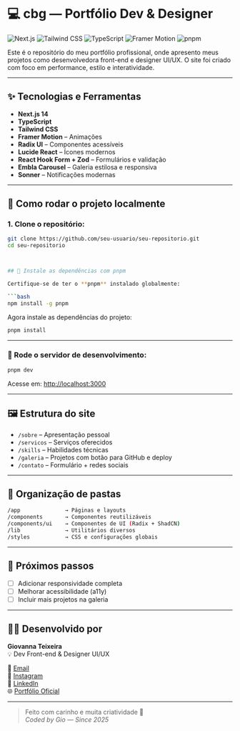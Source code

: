 # 💻 cbg — Portfólio Dev & Designer

![Next.js](https://img.shields.io/badge/Next.js-14.2.0-black?logo=nextdotjs)
![Tailwind CSS](https://img.shields.io/badge/Tailwind-3.4.0-38B2AC?logo=tailwindcss)
![TypeScript](https://img.shields.io/badge/TypeScript-5.0-blue?logo=typescript)
![Framer Motion](https://img.shields.io/badge/Framer_Motion-EF007F?logo=framer)
![pnpm](https://img.shields.io/badge/pnpm-installed-F69220?logo=pnpm)

Este é o repositório do meu portfólio profissional, onde apresento meus projetos como desenvolvedora front-end e designer UI/UX. O site foi criado com foco em performance, estilo e interatividade.

---

## ✨ Tecnologias e Ferramentas

- **Next.js 14**
- **TypeScript**
- **Tailwind CSS**
- **Framer Motion** – Animações
- **Radix UI** – Componentes acessíveis
- **Lucide React** – Ícones modernos
- **React Hook Form + Zod** – Formulários e validação
- **Embla Carousel** – Galeria estilosa e responsiva
- **Sonner** – Notificações modernas

---

## 🔧 Como rodar o projeto localmente

### 1. Clone o repositório:

```bash
git clone https://github.com/seu-usuario/seu-repositorio.git
cd seu-repositorio



## 🔧 Instale as dependências com pnpm

Certifique-se de ter o **pnpm** instalado globalmente:

```bash
npm install -g pnpm
```

Agora instale as dependências do projeto:

```bash
pnpm install
```

---

### 🚀 Rode o servidor de desenvolvimento:

```bash
pnpm dev
```

Acesse em: [http://localhost:3000](http://localhost:3000)

---

## 🖼️ Estrutura do site

- `/sobre` – Apresentação pessoal  
- `/servicos` – Serviços oferecidos  
- `/skills` – Habilidades técnicas  
- `/galeria` – Projetos com botão para GitHub e deploy  
- `/contato` – Formulário + redes sociais  

---

## 📁 Organização de pastas

```bash
/app              → Páginas e layouts
/components       → Componentes reutilizáveis
/components/ui    → Componentes de UI (Radix + ShadCN)
/lib              → Utilitários diversos
/styles           → CSS e configurações globais
```

---

## 📌 Próximos passos

- [ ] Adicionar responsividade completa  
- [ ] Melhorar acessibilidade (a11y)  
- [ ] Incluir mais projetos na galeria  

---

## 🧑‍💻 Desenvolvido por

**Giovanna Teixeira**  
💡 Dev Front-end & Designer UI/UX  

📮 [Email](mailto:codedbygio@gmail.com)  
🔗 [Instagram](https://instagram.com/codedbygio)  
💼 [LinkedIn](https://linkedin.com/in/codedbygio)  
🌐 [Portfólio Oficial](https://codedbygio.com)

---

> Feito com carinho e muita criatividade 💜  
> _Coded by Gio — Since 2025_
